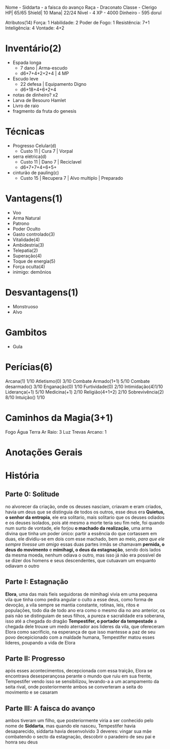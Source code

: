 Nome - Siddarta - a faisca do avanço
Raça - Draconato
Classe - Clerigo
HP| 65/65
Shield| 10
Mana| 22/24
Nível -  4
XP - 4000
Dinheiro -  595 dorul


Atributos(14)
Força: 1
Habilidade: 2 
Poder de Fogo: 1
Resistência: 7+1
Inteligência: 4
Vontade: 4+2

# Inventário(2)
- Espada longa
	- 7 dano | Arma-escudo
	- d6+7+4+2+2+4 | 4 MP
- Escudo leve
	- 22 defesa | Equipamento Digno
	- d6+18+4+6+2+4
- notas de dinheiro? x2
- Larva de Besouro Hamlet
- Livro de raio
- fragmento da fruta do genesis

# Técnicas
- Progresso Celular(d)
	- Custo 11 | Cura 7 | Vorpal
- serra elétrica(d)
	- Custo 11 | Dano 7 | Reciclavel
	- d6+7+7+4+6+5+
- cinturão de pauling(c)
	- Custo 15 | Recupera 7 | Alvo multiplo | Preparado

# Vantagens(1)
- Voo
- Arma Natural
- Patrono
- Poder Oculto 
- Gasto controlado(3)
- Vitalidade(4)
- Ambidestria(3)
- Telepatia(2)
- Superação(4)
- Toque de energia(5)
- Força oculta(4)
- inimigo: demônios

# Desvantagens(1)
- Monstruoso
- Alvo

# Gambitos
- Gula

# Perícias(6)
Arcana(1) 1/10
Atletismo(0) 3/10
Combate Armado(1+1) 5/10
Combate desarmado() 3/10
Enganação(0) 1/10
Furtividade(0) 2/10
Intimidação(4)1/10
Liderança(+1) 5/10
Medicina(+1) 2/10
Religião(4+1+2) 2/10
Sobrevivência(2) 8/10
Intuição() 1/10


# Caminhos da Magia(3+1)
Fogo 
Água 
Terra 
Ar 
Raio: 3 
Luz 
Trevas 
Arcano: 1 

# Anotações Gerais

# História
## Parte 0: Solitude
no alvorecer da criação, onde os deuses nasciam, criavam e eram criados, havia um deus que se distinguia de todos os outros, esse deus era **Quietus, o senhor da entropia**, ele era solitario, mais solitario que os deuses odiados e os deuses isolados, pois até mesmo a morte teria seu fim nele, foi quando num surto de vontade, ele forjou **o machado da realização**, uma arma divina que tinha um poder único: partir a essência do que cortassem em duas, ele dividiu-se em dois com esse machado, bem ao meio, *para que ele sempre tivesse um amigo*
essas duas partes irmãs se chamavam **pernida, o deus do movimento** e **mimihagi, o deus da estagnação**, sendo dois lados da mesma moeda, nenhum odiava o outro, mas isso já não era possivel de se dizer dos homens e seus descendentes, que cutuavam um enquanto odiavam o outro

## Parte I: Estagnação
**Elora**, uma das mais fieis seguidoras de mimihagi vivia em uma pequena vila que tinha como pedra angular o culto a esse deus, como forma de devoção, a vila sempre se mantia constante, rotinas, leis, ritos e populações, todo dia de todo ano era como o mesmo dia no ano anterior, os pais não se distinguiam de seus filhos, a pureza e sacralidade era soberana, isso até a chegada do dragão **Tempestifer, o portador da tempestade**
a chegada dele trouxe um medo aterrador aos lideres da vila, que ofereceram Elora como sacrificio, na esperança de que isso mantesse a paz de seu povo
decepicionado com a maldade humana, Tempestifer matou esses lideres, poupando a vida de Elora

## Parte II: Progresso
após esses acontecimentos, decepcionada com essa traição, Elora se encontrava desesperançosa perante o mundo que ruiu em sua frente, Tempestifer vendo isso se sensibilizou, levando-a a um acampamento da seita rival, onde posteriormente ambos se converteram a seita do movimento e se casaram

## Parte III: A faisca do avanço
ambos tiveram um filho, que posteriormente viria a ser conhecido pelo nome de **Siddarta**, mas quando ele nasceu, Tempestifer havia desaparecido, siddarta havia desenvolvido 3 deveres: vingar sua mãe combatendo o secto da estagnação, descobrir o paradeiro de seu pai e honra seu deus

